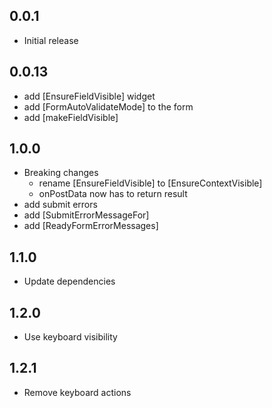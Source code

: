## 0.0.1

* Initial release

## 0.0.13

* add [EnsureFieldVisible] widget
* add [FormAutoValidateMode] to the form
* add [makeFieldVisible] 

## 1.0.0

* Breaking changes
  + rename [EnsureFieldVisible] to [EnsureContextVisible]
  + onPostData now has to return result
* add submit errors
* add [SubmitErrorMessageFor]
* add [ReadyFormErrorMessages]

## 1.1.0

* Update dependencies

## 1.2.0

* Use keyboard visibility

## 1.2.1

* Remove keyboard actions
